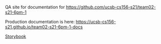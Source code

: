 ---
---

QA site for documentation for <https://github.com/ucsb-cs156-s21/team02-s21-6pm-1>

Production documentation is here: <https://ucsb-cs156-s21.github.io/team02-s21-6pm-1-docs>

[Storybook](storybook)
